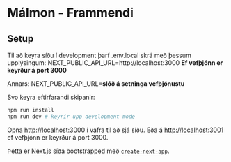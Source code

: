 # Málmon - Frammendi

## Setup

Til að keyra síðu í development þarf .env.local skrá með þessum upplýsingum:
NEXT_PUBLIC_API_URL=http://localhost:3000 **Ef vefþjónn er keyrður á port 3000**

Annars:
NEXT_PUBLIC_API_URL=**slóð á setninga vefþjónustu**

Svo keyra eftirfarandi skipanir:

```bash
npm run install
npm run dev # keyrir upp development mode
```

Opna [http://localhost:3000](http://localhost:3000) í vafra til að sjá síðu. Eða á [http://localhost:3001](http://localhost:3001) ef vefþjónn er keyrður á port 3000.

Þetta er [Next.js](https://nextjs.org/) síða bootstrapped með [`create-next-app`](https://github.com/vercel/next.js/tree/canary/packages/create-next-app).
